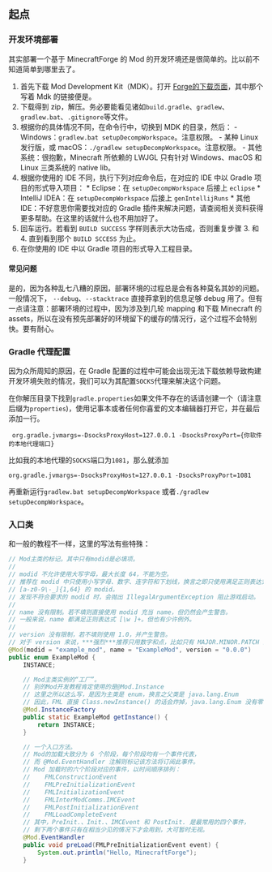 ## 起点

### 开发环境部署
其实部署一个基于 MinecraftForge 的 Mod 的开发环境还是很简单的。比以前不知道简单到哪里去了。

  1. 首先下载 Mod Development Kit（MDK）。打开 [Forge的下载页面][ref-forge-home]，其中那个写着 Mdk 的链接便是。
  2. 下载得到 zip，解压。务必要能看见诸如`build.gradle`、`gradlew`、`gradlew.bat`、`.gitignore`等文件。
  3. 根据你的具体情况不同，在命令行中，切换到 MDK 的目录，然后：
    - Windows：`gradlew.bat setupDecompWorkspace`。注意权限。
    - 某种 Linux 发行版，或 macOS：`./gradlew setupDecompWorkspace`。注意权限。
    - 其他系统：很抱歉，Minecraft 所依赖的 LWJGL 只有针对 Windows、macOS 和 Linux 三类系统的 native lib。
  4. 根据你使用的 IDE 不同，执行下列对应命令后，在对应的 IDE 中以 Gradle 项目的形式导入项目：
    * Eclipse：在 `setupDecompWorkspace` 后接上 `eclipse`
    * IntelliJ IDEA：在 `setupDecompWorkspace` 后接上 `genIntellijRuns`
    * 其他 IDE：不好意思你需要找对应的 Gradle 插件来解决问题，请查阅相关资料获得更多帮助。在这里的话就什么也不用加好了。
  5. 回车运行。若看到 `BUILD SUCCESS` 字样则表示大功告成，否则重复步骤 3. 和 4. 直到看到那个 `BUILD SCCESS` 为止。
  6. 在你使用的 IDE 中以 Gradle 项目的形式导入工程目录。

[ref-forge-home]: https://files.minecraftforge.net/

#### 常见问题

是的，因为各种乱七八糟的原因，部署环境的过程总是会有各种莫名其妙的问题。一般情况下， `--debug`、`--stacktrace` 直接莽拿到的信息足够 debug 用了。但有一点请注意：部署环境的过程中，因为涉及到几轮 mapping 和下载 Minecraft 的 assets，所以在没有预先部署好的环境留下的缓存的情况行，这个过程不会特别快。要有耐心。

### Gradle 代理配置

因为众所周知的原因，在 Gradle 配置的过程中可能会出现无法下载依赖导致构建开发环境失败的情况，我们可以为其配置`SOCKS`代理来解决这个问题。

在你解压目录下找到`gradle.properties`如果文件不存在的话请创建一个（请注意后缀为`properties`)，使用记事本或者任何你喜爱的文本编辑器打开它，并在最后添加一行。

```
 org.gradle.jvmargs=-DsocksProxyHost=127.0.0.1 -DsocksProxyPort={你软件的本地代理端口}
```

比如我的本地代理的`SOCKS`端口为`1081`，那么就添加

```
org.gradle.jvmargs=-DsocksProxyHost=127.0.0.1 -DsocksProxyPort=1081
```

再重新运行`gradlew.bat setupDecompWorkspace` 或者`./gradlew setupDecompWorkspace`。

### 入口类

和一般的教程不一样，这里的写法有些特殊：

````java
// Mod主类的标记。其中只有modid是必填项。
//
// modid 不允许使用大写字母，最大长度 64，不能为空。
// 推荐在 modid 中只使用小写字母、数字、连字符和下划线，换言之即只使用满足正则表达式
// [a-z0-9\-_]{1,64} 的 modid。
// 发现不符合要求的 modid 时，会抛出 IllegalArgumentException 阻止游戏启动。
//
// name 没有限制。若不填则直接使用 modid 充当 name，但仍然会产生警告。
// 一般来说，name 都满足正则表达式 [\w ]+。但也有少许例外。
//
// version 没有限制，若不填则使用 1.0，并产生警告。
// 对于 version 来说，***强烈***推荐只用数字和点，比如只有 MAJOR.MINOR.PATCH 的 SemVer。
@Mod(modid = "example_mod", name = "ExampleMod", version = "0.0.0")
public enum ExampleMod {
    INSTANCE;

    // Mod主类实例的“工厂”。
    // 别的Mod开发教程肯定使用的是@Mod.Instance
    // 这里之所以这么写，是因为主类是 enum，换言之父类是 java.lang.Enum
    // 因此，FML 直接 Class.newInstance() 的话会炸掉，java.lang.Enum 没有零参构造器
    @Mod.InstanceFactory
    public static ExampleMod getInstance() {
        return INSTANCE;
    }

    // 一个入口方法。
    // Mod的加载大致分为 6 个阶段，每个阶段均有一个事件代表，
    // 而 @Mod.EventHandler 注解则标记该方法将订阅此事件。
    // Mod 加载时的六个阶段对应的事件，以时间顺序排列：
    //    FMLConstructionEvent
    //    FMLPreInitializationEvent
    //    FMLInitializationEvent
    //    FMLInterModComms.IMCEvent
    //    FMLPostInitializationEvent
    //    FMLLoadCompleteEvent
    // 其中，PreInit.、Init.、IMCEvent 和 PostInit. 是最常用的四个事件，
    // 剩下两个事件只有在相当少见的情况下才会用到，大可暂时无视。
    @Mod.EventHandler
    public void preLoad(FMLPreInitializationEvent event) {
        System.out.println("Hello, MinecraftForge");
    }
````
